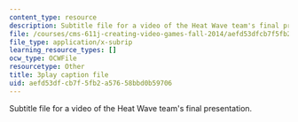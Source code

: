 ```yaml
---
content_type: resource
description: Subtitle file for a video of the Heat Wave team's final presentation.
file: /courses/cms-611j-creating-video-games-fall-2014/aefd53dfcb7f5fb2a57658bbd0b59706_sKolTx6sxUo.vtt
file_type: application/x-subrip
learning_resource_types: []
ocw_type: OCWFile
resourcetype: Other
title: 3play caption file
uid: aefd53df-cb7f-5fb2-a576-58bbd0b59706
---
```

Subtitle file for a video of the Heat Wave team's final presentation.

